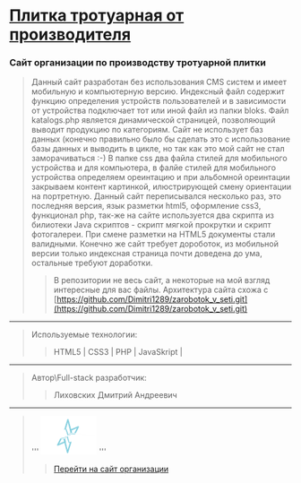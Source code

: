 # [Плитка тротуарная от производителя](https://roza-vetrov.pro) 
### Сайт организации по производству тротуарной плитки
>Данный сайт разработан без использования CMS систем и имеет мобильную и компьютерную версию. Индексный файл содержит функцию определения устройств пользователей
> и в зависимости от устройства подключает тот или иной файл из папки bloks. Файл katalogs.php является динамической страницей, позволяющий выводит продукцию по
>  категориям. Сайт не использует баз данных (конечно правильно было бы сделать это с использование базы данных и выводить в цикле, но так как это мой сайт не стал 
>  заморачиваться :-) В папке css два файла стилей для мобильного устройства и для компьютера, в фалйе стилей для мобильного устройства определяем ореинтацию и при 
>  альбомной ореинтации закрываем контент картинкой, илюстрирующей смену ориентации на портретную. Данный сайт переписывался несколько раз, это последняя версия, 
>  язык разметки html5, оформление css3, функционал php, так-же на сайте используется два скрипта из билиотеки Java скриптов - скрипт мягкой прокрутки и 
>  скрипт фотогалереи. При смене разметки на HTML5 документы стали валидными. Конечно же сайт требует дороботок, из мобильной версии только индексная страница почти 
>  доведена до ума, остальные требуют доработки.
>> В репозитории не весь сайт, а некоторые на мой взгляд интересные для вас файлы. Архитектура сайта схожа с
>>  [https://github.com/Dimitri1289/zarobotok_v_seti.git](https://github.com/Dimitri1289/zarobotok_v_seti.git) 
 ---
 >Используемые технологии:
 >> HTML5 | CSS3 | PHP | JavaSkript |
 ---
 >Автор\Full-stack разработчик:
 >> Лиховских Дмитрий Андреевич
 ---
>''' <img alt="logo" src="logo.png" width="100px" stail="vertical-align:bottom"> ''' <br>
>>[Перейти на сайт организации](https://roza-vetrov.pro)
